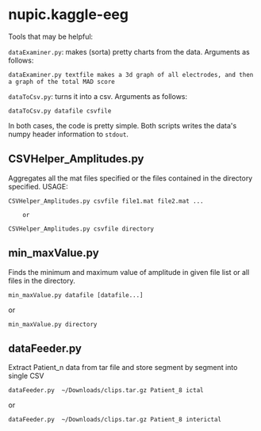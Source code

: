 nupic.kaggle-eeg
================

Tools that may be helpful:  

`dataExaminer.py`: makes (sorta) pretty charts from the data. Arguments as follows:  

```
dataExaminer.py textfile makes a 3d graph of all electrodes, and then a graph of the total MAD score

```

`dataToCsv.py`: turns it into a csv. Arguments as follows: 

```
dataToCsv.py datafile csvfile
```

In both cases, the code is pretty simple.  Both scripts writes the data's numpy header information to `stdout`.


CSVHelper_Amplitudes.py
-------------------------

Aggregates all the mat files specified or the files contained in the directory 
specified.
USAGE:
```
CSVHelper_Amplitudes.py csvfile file1.mat file2.mat ...
```
        or
```
CSVHelper_Amplitudes.py csvfile directory
```

min_maxValue.py
---------------

Finds the minimum and maximum value of amplitude in given file list or all files in the directory.

```
min_maxValue.py datafile [datafile...]
```
or
```
min_maxValue.py directory
```


dataFeeder.py
-------------
Extract Patient_n data from tar file and store segment by segment into single CSV 


```
dataFeeder.py  ~/Downloads/clips.tar.gz Patient_8 ictal
```
or

```
dataFeeder.py  ~/Downloads/clips.tar.gz Patient_8 interictal
```



